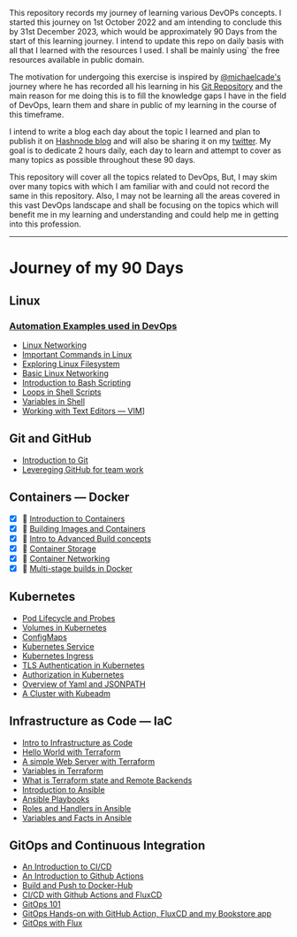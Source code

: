 This repository records my journey of learning various DevOPs concepts. I started this journey on 1st October 2022 and am intending to 
conclude this by 31st December 2023, which would be approximately 90 Days from the start of this learning journey. I intend to update this repo on daily basis with all that I learned with the resources I used. I shall be mainly using` the free resources available in public domain.

The motivation for undergoing this exercise is inspired by [@michaelcade's](https://twitter.com/michaelcade1) journey where he has recorded all his learning in his [Git Repository](https://github.com/michaelcade/90DaysOfDevOPs) and the main reason for me doing this is to fill the knowledge gaps I have in the field of DevOps, learn them and share in public of my learning in the course of this timeframe.

I intend to write a blog each day about the topic I learned and plan to publish it on [Hashnode blog](https://santoshdtsi.hashnode.dev) and will also be sharing it on my [twitter](https://twitter.com/santoshdts). My goal is to dedicate 2 hours daily, each day to learn and attempt to cover as many topics as possible throughout these 90 days.

This repository will cover all the topics related to DevOps, But, I may skim over many topics with which I am familiar with and could not record the same in this repository. Also, I may not be learning all the areas covered in this vast DevOps landscape and shall be focusing on the topics which will benefit me in my learning and understanding and could help me in getting into this profession.  


---

# Journey of my 90 Days

## Linux
### [Automation Examples used in DevOps](https://github.com/codeaprendiz/learn-devops/tree/main/home/programming-languages/shell)
- [Linux Networking](./Linux/Networking/04-linux-networking.md)
- [Important Commands in Linux](./Linux/13-important-commands.md)
- [Exploring Linux Filesystem](./Linux/14-linux-filesystem.md)
- [Basic Linux Networking](./Linux/Networking/04-linux-networking.md)
- [Introduction to Bash Scripting](./Linux/15-bash-scripting.md)
- [Loops in Shell Scripts](./Linux/15-bash-scripting.md)
- [Variables in Shell](./Linux/16-variables.md)
- [Working with Text Editors — VIM](./Linux/17-vim.md)]

## Git and GitHub
- [Introduction to Git](./version%20control/40-git.md)
- [Levereging GitHub for team work](./version%20control/41-github.md)
## Containers — Docker
- [x] :whale: [Introduction to Containers](./Containers/Docker/18-containers.md)
- [x] :whale: [Building Images and Containers](./Containers/Docker/19-building-containers.md)
- [x] :whale: [Intro to Advanced Build concepts](./Containers/Docker/20-advanced-builds.md)
- [x] :whale: [Container Storage](./Containers/Docker/05-container-storage.md)
- [x] :whale: [Container Networking](./Containers/Docker/21-container-networking.md)
- [x] :whale: [Multi-stage builds in Docker](./Containers/Docker/23-multi-stage-builds.md)
## Kubernetes
- [Pod Lifecycle and Probes](./Kubernetes/07-lifecycle-and-probes.md)
- [Volumes in Kubernetes](./Kubernetes/Volumes/06-kubernetes-volumes.md)
- [ConfigMaps](./Kubernetes/08-configmap.md)
- [Kubernetes Service](./Kubernetes/09-service.md)
- [Kubernetes Ingress](./Kubernetes/10-ingress.md)
- [TLS Authentication in Kubernetes](./Kubernetes/11-tls-authentication.md)
- [Authorization in Kubernetes](./Kubernetes/12-authorization.md)
- [Overview of Yaml and JSONPATH](./Kubernetes/22-yaml-jsonpath.md)
- [A Cluster with Kubeadm](./Kubernetes/42-kubeadm-cluster.md)

## Infrastructure as Code — IaC
- [Intro to Infrastructure as Code](./Infra-as-Code/24-iac.md)
- [Hello World with Terraform](./Infra-as-Code/25-terraform.md)
- [A simple Web Server with Terraform](./Infra-as-Code/26-web-server.md)
- [Variables in Terraform](./Infra-as-Code/27-tf-variables.md)
- [What is Terraform state and Remote Backends](./Infra-as-Code/28-tf-state.md)
- [Introduction to Ansible](./Infra-as-Code/29-ansible.md)
- [Ansible Playbooks](./Infra-as-Code/30-ansible-playbooks.md)
- [Roles and Handlers in Ansible](./Infra-as-Code/31-handelers-roles.md)
- [Variables and Facts in Ansible](./Infra-as-Code/32-ansible-vars.md)

## GitOps and Continuous Integration
- [An Introduction to CI/CD](./CI-CD/33-ci-cd-intro.md)
- [An Introduction to Github Actions](./CI-CD/github-actions/34-intro-gh-actions.md)
- [Build and Push to Docker-Hub](./CI-CD/github-actions/35-docker-push.md)
- [CI/CD with Github Actions and FluxCD](./CI-CD/github-actions/36-ci-cd-gh-fluxcd.md)
- [GitOps 101](./CI-CD/GitOps/37-gitops-101.md) 
- [GitOps Hands-on with GitHub Action, FluxCD and my Bookstore app](./CI-CD/GitOps/38-Cd%20with-fluxcd.md)
- [GitOps with Flux](./CI-CD/GitOps/39-gitops-in-action.md)
